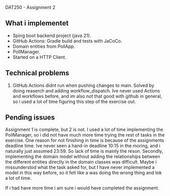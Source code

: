 DAT250 - Assignment 2

## What i implementet
- Sping boot backend project (java 21).
- GitHub Actions: Gradle build and tests with JaCoCo.
- Domain entities from PollApp.
- PollManager.
- Started on a HTTP Client.


## Technical problems
1. GitHub Actions didnt run when pushing changes to main. Solved by doing reaserch and adding workflow_dispatch.
   Ive never used Actions and workflows before, and im also not that good with github in general, so i used a lot of time figuring this step of the exercise out. 

## Pending issues
Assignment 1 is complete, but 2 is not. I used a lot of time implementing the PollManager, so i did not have much more time trying the rest of tasks in the exercise. 
One reason for not finishing in time is because of the assignments deadline time. Ive never seen a hand-in deadline 10:15 in the moring, and i naturally just assumed 23:59. So lack of time is mainly the reson.
Secondly, implementing the domain model without adding the relationships between the different entities directly in the domain classes was difficult. 
Maybe i missunderstod what the task asked for, but I have never implemented a model in this way before, so it felt like a was doing the wrong thing and tok a lot of time. 

If i had have more time i am sure i would have completed the assignment. 
